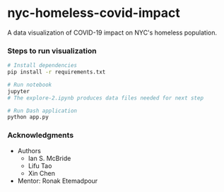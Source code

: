 # nyc-homeless-covid-impact

A data visualization of COVID-19 impact on NYC's homeless population.

### Steps to run visualization

```bash
# Install dependencies
pip install -r requirements.txt

# Run notebook
jupyter
# The explore-2.ipynb produces data files needed for next step

# Run Dash application
python app.py
```

### Acknowledgments

* Authors
  * Ian S. McBride
  * Lifu Tao
  * Xin Chen
* Mentor: Ronak Etemadpour
